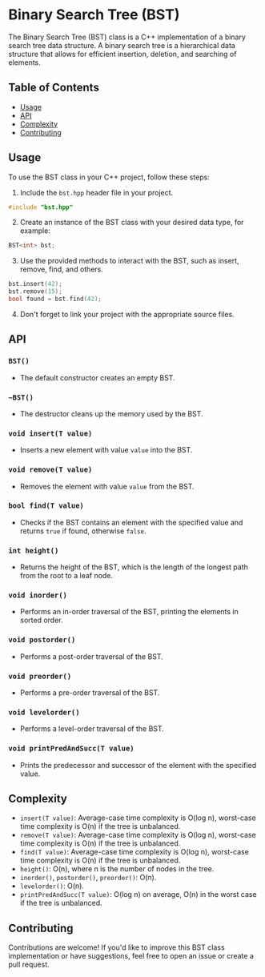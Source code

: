 # Binary Search Tree (BST)

The Binary Search Tree (BST) class is a C++ implementation of a binary search tree data structure. A binary search tree is a hierarchical data structure that allows for efficient insertion, deletion, and searching of elements.

## Table of Contents

- [Usage](#usage)
- [API](#api)
- [Complexity](#complexity)
- [Contributing](#contributing)

## Usage

To use the BST class in your C++ project, follow these steps:

1. Include the `bst.hpp` header file in your project.

```cpp
#include "bst.hpp"
```
2. Create an instance of the BST class with your desired data type, for example:
```cpp
BST<int> bst;
```

3. Use the provided methods to interact with the BST, such as insert, remove, find, and others.
```cpp
bst.insert(42);
bst.remove(15);
bool found = bst.find(42);
```
4. Don't forget to link your project with the appropriate source files.


## API

### `BST()`

- The default constructor creates an empty BST.

### `~BST()`

- The destructor cleans up the memory used by the BST.

### `void insert(T value)`

- Inserts a new element with value `value` into the BST.

### `void remove(T value)`

- Removes the element with value `value` from the BST.

### `bool find(T value)`

- Checks if the BST contains an element with the specified value and returns `true` if found, otherwise `false`.

### `int height()`

- Returns the height of the BST, which is the length of the longest path from the root to a leaf node.

### `void inorder()`

- Performs an in-order traversal of the BST, printing the elements in sorted order.

### `void postorder()`

- Performs a post-order traversal of the BST.

### `void preorder()`

- Performs a pre-order traversal of the BST.

### `void levelorder()`

- Performs a level-order traversal of the BST.

### `void printPredAndSucc(T value)`

- Prints the predecessor and successor of the element with the specified value.

## Complexity

- `insert(T value)`: Average-case time complexity is O(log n), worst-case time complexity is O(n) if the tree is unbalanced.
- `remove(T value)`: Average-case time complexity is O(log n), worst-case time complexity is O(n) if the tree is unbalanced.
- `find(T value)`: Average-case time complexity is O(log n), worst-case time complexity is O(n) if the tree is unbalanced.
- `height()`: O(n), where n is the number of nodes in the tree.
- `inorder()`, `postorder()`, `preorder()`: O(n).
- `levelorder()`: O(n).
- `printPredAndSucc(T value)`: O(log n) on average, O(n) in the worst case if the tree is unbalanced.



## Contributing

Contributions are welcome! If you'd like to improve this BST class implementation or have suggestions, feel free to open an issue or create a pull request.